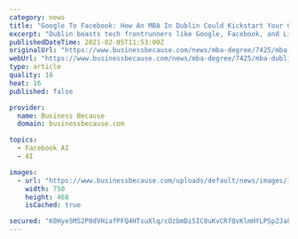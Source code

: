 ```yaml
---
category: news
title: "Google To Facebook: How An MBA In Dublin Could Kickstart Your Career In The Tech Sector"
excerpt: "Dublin boasts tech frontrunners like Google, Facebook, and LinkedIn, alongside a wealth of innovative upstarts. Here’s how an MBA in Dublin can help you tap into Ireland’s vibrant tech scene"
publishedDateTime: 2021-02-05T11:53:00Z
originalUrl: "https://www.businessbecause.com/news/mba-degree/7425/mba-dublin-career-in-tech"
webUrl: "https://www.businessbecause.com/news/mba-degree/7425/mba-dublin-career-in-tech"
type: article
quality: 16
heat: 16
published: false

provider:
  name: Business Because
  domain: businessbecause.com

topics:
  - Facebook AI
  - AI

images:
  - url: "https://www.businessbecause.com/uploads/default/news/images/1612527050.png"
    width: 750
    height: 468
    isCached: true

secured: "K0HyeSMS2P0dVHiafPFQ4HTsuXlq/cOzbmDiSIC0uKvCRfQvKlmHYLPSp2Ja89dYO19Cx4PDFAV05p7Umibfhc4ACJfhypX7Z5EvML1TNx1JsOy4zmNLPUFVcnalitmPi7u2UwAh7GozMET59AOcdYANHnkpSbKRF5mn9i++cS7jHXZQAmYWncSfy7odsNayM8n6aan7D3jefxAP6GACrX6jRaelmHB158Go2luDK1Ob6utGmmFYBoI5I+pHId1tRgzXfewJOkSiJi6+EpoAGSKiPs4VX+FDJ5bj3bu5iMx65IeFGyT3uzVPLpADL5B779mBg4czjtKLWjRUUO84vwpOwHxQbTQYkXTM64f5xJQ=;0pw0VrspvDRIyKVJzlS8Xg=="
---
```


